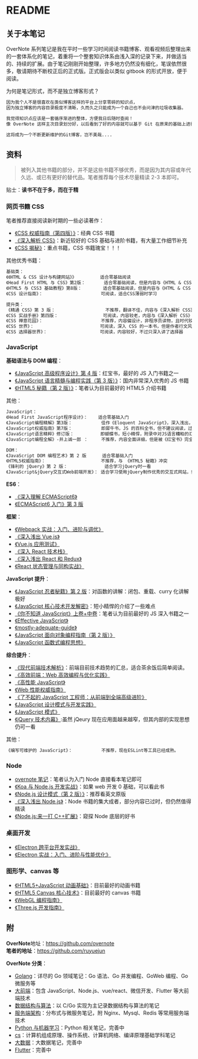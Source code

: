 # README

## 关于本笔记

OverNote 系列笔记是我在平时一些学习时间阅读书籍博客、观看视频后整理出来的一套体系化的笔记，着重将一个整套知识体系由浅入深的记录下来，并做适当的、持续的扩展。由于笔记刚刚开始整理，许多地方仍然没有细化，笔误依然很多，敬请期待不断校正后的正式版。正式版会以类似 gitbook 的形式开放，便于阅读。

为何是笔记形式，而不是独立博客形式？

```txt
因为我个人不是很喜欢在类似博客这样的平台上分享零碎的知识点，
因为独立博客的内容目录极度不清晰，久而久之只能成为一个自己也不会问津的垃圾收集器。

我觉得知识点应该是一套循序渐进的整体，方便我日后随时查阅！
像 OverNote 这样主次目录划分好，以后看到了好的内容就可以基于 Git 在原来的基础上进行增删改。

这将成为一个不断更新维护的Git博客，岂不美哉....
```

## 资料

> 被列入其他书籍的部分，并不是这些书籍不够优秀，而是因为其内容或年代久远、或已有更好的替代品。笔者推荐每个技术尽量精读 2-3 本即可。

贴士：**读书不在于多，而在于精**

### 网页书籍 CSS

笔者推荐直接阅读新时期的一些必读著作：

- [《CSS 权威指南（第四版）》](https://book.douban.com/subject/33398314/)：经典 CSS 书籍
- [《深入解析 CSS》](https://book.douban.com/subject/35021471/)：新近较好的 CSS 基础与进阶书籍，有大量工作细节补充
- [《CSS 揭秘》](https://book.douban.com/subject/26745943/)：重点书籍，CSS 书籍瑰宝！！！

其他优秀书籍：

```txt
基础类：
《《HTML & CSS 设计与构建网站》》         适合零基础阅读
《Head First HTML 与 CSS》第2版：       适合零基础阅读，但是内容与《HTML & CSS 设计与构建网站》重合
《HTML5 与 CSS3 基础教程》第8版：        适合零基础阅读，但是内容与《HTML & CSS 设计与构建网站》冲突
《CSS 设计指南》：                      可阅读，适合CSS薄弱时学习

提升类：
《精通 CSS》第 3 版：                   不推荐，翻译不佳，内容与《深入解析 CSS》重合
《CSS 实战手册》第四版：                 可阅读，内容较老，内容与《深入解析 CSS》重合，如果该作品有第五版可入手
《CSS 禅意花园》：                      不推荐，内容偏设计，非程序员读物，且时代较为久远
《CSS 世界》：                         可阅读，深入 CSS 的一本书，但是作者行文风格较为特殊
《CSS 选择器世界》：                    可阅读，内容较好，不过只深入讲了选择器
```

### JavaScript

**基础语法与 DOM 编程**：

- [《JavaScript 高级程序设计》第 4 版](https://book.douban.com/subject/35175321/)：红宝书，最好的 JS 入门书籍之一
- [《JavaScript 语言精髓与编程实践（第 3 版）》](https://book.douban.com/subject/35085910/)：国内非常深入优秀的 JS 书籍
- [《HTML5 秘籍（第 2 版）》](https://book.douban.com/subject/26342322/)：笔者认为目前最好的 HTML5 介绍书籍

其他：

```txt
JavaScript：
《Head First JavaScript程序设计》：    适合零基础入门
《JavaScript编程精解》第3版：           佳作《Eloquent JavaScript》，深入浅出，但不建议阅读，整体偏基础，翻译不佳。
《JavaScript权威指南》第7版：           即犀牛书，JS 的百科全书，但不建议阅读，过于庞大，适合作为工具书，与红宝书冲突过多
《JavaScript语言精粹》修订版：          即蝴蝶书，短小精悍，附录中对JS语言糟粕的汇总值得一看！但大多问题已被ES6相关书籍总结。
《JavaScript编程全解》-井上诚一郎 ：     不推荐，内容全面详细，但是被《红宝书》完全替代

DOM：
《JavaScript DOM 编程艺术》第 2 版      适合零基础入门
《HTML5权威指南》：                     不推荐，与 《HTML5 秘籍》冲突
《锋利的 jQuery》第 2 版：              适合学习jQuery时一看
《JavaScript&jQuery交互式Web前端开发》： 适合学习使用jQuery制作优秀的交互式网站，则可以一看

```

**ES6**：

- [《深入理解 ECMAScript6》](https://book.douban.com/subject/27072230/)
- [《ECMAScript6 入门》第 3 版](https://book.douban.com/subject/27127030/)

**框架**：

- [《Webpack 实战：入门、进阶与调优》](https://book.douban.com/subject/34430881/)
- [《深入浅出 Vue.js》](https://book.douban.com/subject/32581281/)
- [《Vue.js 应用测试》](https://book.douban.com/subject/34998070/)
- [《深入 React 技术栈》](https://book.douban.com/subject/26918038/)
- [《深入浅出 React 和 Redux》](https://book.douban.com/subject/27033213/)
- [《React 状态管理与同构实战》](https://book.douban.com/subject/30290509/)

**JavaScript 提升**：

- [《JavaScript 忍者秘籍》第 2 版](https://book.douban.com/subject/30143702/)：对函数的讲解：闭包、重载、curry 化讲解极好
- [《JavaScript 核心技术开发解密》](https://book.douban.com/subject/30190189/)：短小精悍的介绍了一些难点
- [《你不知道 JavaScript》上卷+中卷](https://book.douban.com/subject/26351021/)：笔者认为目前最好的 JS 深入书籍之一
- [《Effective JavaScript》](https://book.douban.com/subject/25786138/)
- [《mostly-adequate-guide》](https://github.com/MostlyAdequate/mostly-adequate-guide)
- [《JavaScript 面向对象编程指南（第 2 版）》](https://book.douban.com/subject/26302623/)
- [《JavaScript 函数式编程思想》](https://book.douban.com/subject/30449514/)

**综合提升**：

- [《现代前端技术解析》](https://book.douban.com/subject/27021790/)：前端目前技术趋势的汇总，适合茶余饭后简单阅读。
- [《高效前端：Web 高效编程与优化实践》](https://book.douban.com/subject/30170670/)
- [《高性能 JavaScript》](https://book.douban.com/subject/5362856/)
- [《Web 性能权威指南》](https://book.douban.com/subject/25856314/)
- [《了不起的 JavaScript 工程师：从前端到全端高级进阶》](https://book.douban.com/subject/34788884/)
- [《JavaScript 设计模式与开发实践》](https://book.douban.com/subject/26382780/)
- [《JavaScript 模式》](https://book.douban.com/subject/11506062/)
- [《jQuery 技术内幕》](https://book.douban.com/subject/25823709/):虽然 jQeury 现在应用面越来越窄，但其内部的实现思想仍可一看

其他：

```txt
《编写可维护的 JavaScript》：           不推荐，现在ESLint等工具已经成熟。
```

### Node

- [overnote 笔记](https://github.com/overnote/over-javascript/tree/master/04-NodeJS)：笔者认为入门 Node 直接看本笔记即可
- [《Koa 与 Node.js 开发实战》](https://book.douban.com/subject/30404722/)：如果 web 开发 0 基础，可以看此书
- [《Node.js 设计模式（第 2 版）》](https://book.douban.com/subject/30159269/)：推荐看英文原版
- [《深入浅出 Node.js》](https://book.douban.com/subject/25768396/)：Node 书籍的集大成者，部分内容已过时，但仍然值得精读
- [《Node.js:来一打 C++扩展》](https://book.douban.com/subject/30247892/)：窥探 Node 底层的好书

### 桌面开发

- [《Electron 跨平台开发实战》](https://book.douban.com/subject/34838092/)
- [《Electron 实战：入门、进阶与性能优化》](https://book.douban.com/subject/35069275/)

### 图形学、canvas 等

- [《HTML5+JavaScript 动画基础》](https://book.douban.com/subject/24744218/)：目前最好的动画书籍
- [《HTML5 Canvas 核心技术》](https://book.douban.com/subject/24533314/)：目前最好的 canvas 书籍
- [《WebGL 编程指南》](https://book.douban.com/subject/25909351/)
- [《Three.js 开发指南》](https://book.douban.com/subject/26349497/)

## 附

**OverNote**地址：<https://github.com/overnote>  
**笔者的地址**：<https://github.com/ruyuejun>

**OverNote 分类**：

- [Golang](https://github.com/overnote/over-golang)：详尽的 Go 领域笔记：Go 语法、Go 并发编程、GoWeb 编程、Go 微服务等
- [大前端](https://github.com/overnote/over-javascript)：包含 JavaScript、Node.js、vue/react、微信开发、Flutter 等大前端技术
- [数据结构与算法](https://github.com/overnote/over-algorithm)：以 C/Go 实现为主记录数据结构与算法的笔记
- [服务端架构](https://github.com/overnote/over-server)：分布式与微服务笔记，附 Nginx、Mysql、Redis 等常用服务端技术
- [Python 与机器学习](https://github.com/overnote/over-python)：Python 相关笔记，完善中
- [cs](https://github.com/overnote/over-cs)：计算机组成原理、操作系统、计算机网络、编译原理基础学科笔记
- [大数据](https://github.com/overnote/over-bigdata)：大数据笔记，完善中
- [Flutter](https://github.com/overnote/over-flutter)：完善中
